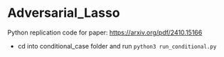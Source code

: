 # Adversarial_Lasso
Python replication code for paper: https://arxiv.org/pdf/2410.15166

- cd into conditional_case folder and run ```python3 run_conditional.py```
  
